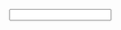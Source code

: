 <input type="text" id="search" name="search" placeholder="" />
<div id="ls" class="ls">

<script>
    const ls = document.getElementsByClassName("ls")[0];
    ls.innerHTML = window.parent.ls();
    window.parent.initSearch(
        document.getElementById("search"),
        document.getElementById("ls")
    );
</script>
